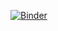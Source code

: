 [![Binder](https://mybinder.org/badge_logo.svg)](https://mybinder.org/v2/gh/cbassim/BassimMAC_eHealth_sandbox/HEAD)
